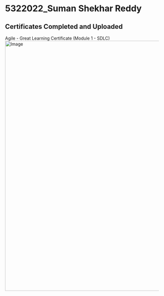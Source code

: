 # 5322022_Suman Shekhar Reddy
## Certificates Completed and Uploaded

Agile - Great Learning Certificate (Module 1 - SDLC)
<img width="1440" height="819" alt="Image" src="https://github.com/user-attachments/assets/bea4beed-e45f-4a5b-8e13-437ade79d7cc" />
